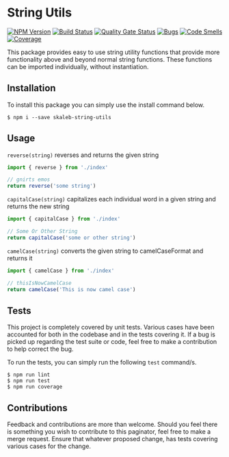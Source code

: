 # String Utils
[![NPM Version](https://badge.fury.io/js/skaleb-string-utils.svg)](https://badge.fury.io/js/skaleb-string-utils)
[![Build Status](https://travis-ci.org/ToeFungi/skaleb-string-utils.svg?branch=master)](https://travis-ci.org/ToeFungi/skaleb-string-utils)
[![Quality Gate Status](https://sonarcloud.io/api/project_badges/measure?project=skaleb-string-utils&metric=alert_status)](https://sonarcloud.io/dashboard?id=skaleb-string-utils)
[![Bugs](https://sonarcloud.io/api/project_badges/measure?project=skaleb-string-utils&metric=bugs)](https://sonarcloud.io/dashboard?id=skaleb-string-utils)
[![Code Smells](https://sonarcloud.io/api/project_badges/measure?project=skaleb-string-utils&metric=code_smells)](https://sonarcloud.io/dashboard?id=skaleb-string-utils)
[![Coverage](https://sonarcloud.io/api/project_badges/measure?project=skaleb-string-utils&metric=coverage)](https://sonarcloud.io/dashboard?id=skaleb-string-utils)

This package provides easy to use string utility functions that provide more functionality above and beyond normal 
string functions. These functions can be imported individually, without instantiation.

## Installation
To install this package you can simply use the install command below.

```
$ npm i --save skaleb-string-utils
```

## Usage
`reverse(string)` reverses and returns the given string
```typescript
import { reverse } from './index'

// gnirts emos
return reverse('some string')
```

`capitalCase(string)` capitalizes each individual word in a given string and returns the new string
```typescript
import { capitalCase } from './index'

// Some Or Other String
return capitalCase('some or other string')
```

`camelCase(string)` converts the given string to camelCaseFormat and returns it
```typescript
import { camelCase } from './index'

// thisIsNowCamelCase
return camelCase('This is now camel case')
```

## Tests
This project is completely covered by unit tests. Various cases have been accounted for both in the codebase and in the 
tests covering it. If a bug is picked up regarding the test suite or code, feel free to make a contribution to help 
correct the bug.

To run the tests, you can simply run the following `test` command/s.

```
$ npm run lint
$ npm run test
$ npm run coverage
```

## Contributions
Feedback and contributions are more than welcome. Should you feel there is something you wish to contribute to this 
paginator, feel free to make a merge request. Ensure that whatever proposed change, has tests covering various cases for
the change.
 